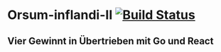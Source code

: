# Orsum-inflandi-II [![Build Status](https://semaphoreci.com/api/v1/orsa-scholis/orsum-inflandi-ii/branches/dependabot-npm_and_yarn-frontend-types-react-16-8-13/badge.svg)](https://semaphoreci.com/orsa-scholis/orsum-inflandi-ii)
## Vier Gewinnt in Übertrieben mit Go und React

